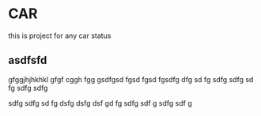 # CAR
this is project for any car status
## asdfsfd
gfggjhjhkhkl
gfgf
cggh
fgg
gsdfgsd
fgsd
fgsd
fgsdfg
dfg
sd
fg
sdfg
sdfg
sd
fg
sdfg
sdfg

sdfg
sdfg
sd
fg
dsfg
dsfg
dsf
gd
fg
sdfg
sdf
g
sdfg
sdf
g
